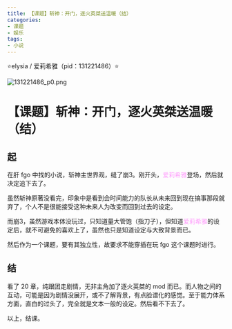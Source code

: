 ```yaml
---
title: 【课题】斩神：开门，逐火英桀送温暖（结）
categories:
- 课题
- 娱乐
tags:
- 小说
---
```


⭐elysia / 爱莉希雅（pid：131221486）⭐

![131221486_p0.png](https://byyw-oss1.oss-cn-hangzhou.aliyuncs.com/img/2025/08/28-dbd2d5f4217df1fd8e437f9d8812254b-131221486_p0.png.webp)

# 【课题】斩神：开门，逐火英桀送温暖（结）

## 起

在肝 fgo  中找的小说，斩神主世界观，缝了崩3。刚开头，<font color="#FF9AFC">爱莉希雅</font>登场，然后就决定追下去了。

虽然斩神原著没看完，印象中是看到会时间能力的队长从未来回到现在搞事那段就弃了，个人不是很能接受这种未来人为改变而回到过去的设定。

而崩3，虽然游戏本体没玩过，只知道量大管饱（指刀子），但知道<font color="#FF9AFC">爱莉希雅</font>的设定后，就不可避免的喜欢上了，虽然也只是知道设定与大致背景而已。

然后作为一个课题，要有其独立性，故要求不能穿插在玩 fgo 这个课题时进行。

## 结

看了 20 章，纯跟团走剧情，无非主角加了逐火英桀的 mod 而已。而人物之间的互动，可能是因为剧情没展开，或不了解背景，有点脸谱化的感觉。至于能力体系方面，直白的过头了，完全就是文本一般的设定。然后看不下去了。

以上，结课。

